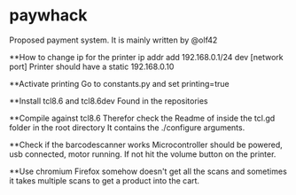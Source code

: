 # paywhack
Proposed payment system. It is mainly written by @olf42 

**How to change ip for the printer
ip addr add 192.168.0.1/24 dev [network port]
Printer should have a static 192.168.0.10

**Activate printing
Go to constants.py and set printing=true

**Install tcl8.6 and tcl8.6dev
Found in the repositories

**Compile against tcl8.6
Therefor check the Readme of inside the tcl.gd folder in the root directory
It contains the ./configure arguments. 

**Check if the barcodescanner works
Microcontroller should be powered, usb connected, motor running. If not hit the volume button on the printer.

**Use chromium
Firefox somehow doesn't get all the scans and sometimes it takes multiple scans to get a product into the cart.

